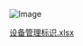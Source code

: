 ![Image](https://github.com/user-attachments/assets/3180e852-a83a-49bb-bb59-caed7d400e35)

[设备管理标识.xlsx](https://github.com/user-attachments/files/19461460/default.xlsx)
